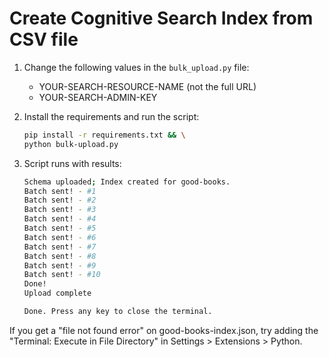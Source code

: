 # Create Cognitive Search Index from CSV file

1. Change the following values in the `bulk_upload.py` file:

    * YOUR-SEARCH-RESOURCE-NAME (not the full URL)
    * YOUR-SEARCH-ADMIN-KEY

1. Install the requirements and run the script:

    ```bash
    pip install -r requirements.txt && \
    python bulk-upload.py
    ```

1. Script runs with results:

    ```bash
    Schema uploaded; Index created for good-books.
    Batch sent! - #1
    Batch sent! - #2
    Batch sent! - #3
    Batch sent! - #4
    Batch sent! - #5
    Batch sent! - #6
    Batch sent! - #7
    Batch sent! - #8
    Batch sent! - #9
    Batch sent! - #10
    Done!
    Upload complete

    Done. Press any key to close the terminal.
    ```

If you get a "file not found error" on good-books-index.json, try adding the "Terminal: Execute in File Directory" in Settings > Extensions > Python.
